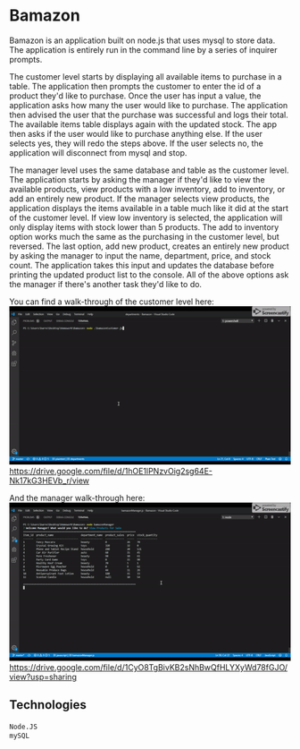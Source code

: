 # Bamazon

Bamazon is an application built on node.js that uses mysql to store data. The application is entirely run in the command line by a series of inquirer prompts. 

The customer level starts by displaying all available items to purchase in a table. The application then prompts the customer to enter the id of a product they'd like to purchase. Once the user has input a value, the application asks how many the user would like to purchase. The application then advised the user that the purchase was successful and logs their total. The available items table displays again with the updated stock. The app then asks if the user would like to purchase anything else. If the user selects yes, they will redo the steps above. If the user selects no, the application will disconnect from mysql and stop.

The manager level uses the same database and table as the customer level. The application starts by asking the manager if they'd like to view the available products, view products with a low inventory, add to inventory, or add an entirely new product. If the manager selects view products, the application displays the items available in a table much like it did at the start of the customer level. If view low inventory is selected, the application will only display items with stock lower than 5 products. The add to inventory option works much the same as the purchasing in the customer level, but reversed. The last option, add new product, creates an entirely new product by asking the manager to input the name, department, price, and stock count. The application takes this input and updates the database before printing the updated product list to the console. All of the above options ask the manager if there's another task they'd like to do.

You can find a walk-through of the customer level here: ![](customer.gif) https://drive.google.com/file/d/1hOE1lPNzvOig2sg64E-Nk17kG3HEVb_r/view

And the manager walk-through here: ![](manager.gif) https://drive.google.com/file/d/1CyO8TgBivKB2sNhBwQfHLYXyWd78fGJO/view?usp=sharing

## Technologies
    Node.JS
    mySQL